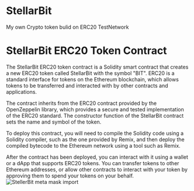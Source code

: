 # StellarBit
My own Crypto token bulid on ERC20 TestNetwork

# StellarBit ERC20 Token Contract


The StellarBit ERC20 token contract is a Solidity smart contract that creates a new ERC20 token called StellarBit with the symbol "BIT". ERC20 is a standard interface for tokens on the Ethereum blockchain, which allows tokens to be transferred and interacted with by other contracts and applications.

The contract inherits from the ERC20 contract provided by the OpenZeppelin library, which provides a secure and tested implementation of the ERC20 standard. The constructor function of the StellarBit contract sets the name and symbol of the token.

To deploy this contract, you will need to compile the Solidity code using a Solidity compiler, such as the one provided by Remix, and then deploy the compiled bytecode to the Ethereum network using a tool such as Remix.

After the contract has been deployed, you can interact with it using a wallet or a dApp that supports ERC20 tokens. You can transfer tokens to other Ethereum addresses, or allow other contracts to interact with your token by approving them to spend your tokens on your behalf.
![StellerBit meta mask import](https://user-images.githubusercontent.com/106614043/232969578-c19dcf15-f296-4cb2-abb4-69334804173b.png)
